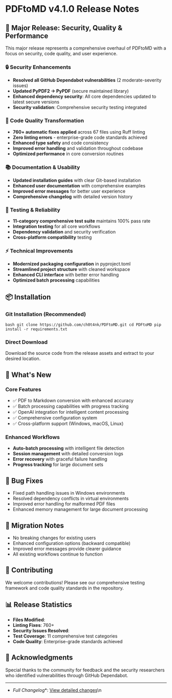 # PDFtoMD v4.1.0 Release Notes

## 🚀 Major Release: Security, Quality & Performance

This major release represents a comprehensive overhaul of PDFtoMD with a focus on security, code quality, and user experience.

### 🔒 Security Enhancements

- **Resolved all GitHub Dependabot vulnerabilities** (2 moderate-severity issues)
- **Updated PyPDF2 → PyPDF** (secure maintained library)
- **Enhanced dependency security**: All core dependencies updated to latest secure versions
- **Security validation**: Comprehensive security testing integrated

### 🎯 Code Quality Transformation

- **760+ automatic fixes applied** across 67 files using Ruff linting
- **Zero linting errors** - enterprise-grade code standards achieved
- **Enhanced type safety** and code consistency
- **Improved error handling** and validation throughout codebase
- **Optimized performance** in core conversion routines

### 📚 Documentation & Usability

- **Updated installation guides** with clear Git-based installation
- **Enhanced user documentation** with comprehensive examples
- **Improved error messages** for better user experience
- **Comprehensive changelog** with detailed version history

### 🧪 Testing & Reliability

- **11-category comprehensive test suite** maintains 100% pass rate
- **Integration testing** for all core workflows
- **Dependency validation** and security verification
- **Cross-platform compatibility** testing

### ⚡ Technical Improvements

- **Modernized packaging configuration** in pyproject.toml
- **Streamlined project structure** with cleaned workspace
- **Enhanced CLI interface** with better error handling
- **Optimized batch processing** capabilities

## 📦 Installation

### Git Installation (Recommended)

`bash
git clone https://github.com/ch0t4nk/PDFtoMD.git
cd PDFtoMD
pip install -r requirements.txt
`

### Direct Download

Download the source code from the release assets and extract to your desired location.

## 🔧 What's New

### Core Features

- ✅ PDF to Markdown conversion with enhanced accuracy
- ✅ Batch processing capabilities with progress tracking
- ✅ OpenAI integration for intelligent content processing
- ✅ Comprehensive configuration system
- ✅ Cross-platform support (Windows, macOS, Linux)

### Enhanced Workflows

- **Auto-batch processing** with intelligent file detection
- **Session management** with detailed conversion logs
- **Error recovery** with graceful failure handling
- **Progress tracking** for large document sets

## 🐛 Bug Fixes

- Fixed path handling issues in Windows environments
- Resolved dependency conflicts in virtual environments
- Improved error handling for malformed PDF files
- Enhanced memory management for large document processing

## 🔄 Migration Notes

- No breaking changes for existing users
- Enhanced configuration options (backward compatible)
- Improved error messages provide clearer guidance
- All existing workflows continue to function

## 🤝 Contributing

We welcome contributions! Please see our comprehensive testing framework and code quality standards in the repository.

## 📊 Release Statistics

- **Files Modified**:
- **Linting Fixes**: 760+
- **Security Issues Resolved**:
- **Test Coverage**: 11 comprehensive test categories
- **Code Quality**: Enterprise-grade standards achieved

## 🙏 Acknowledgments

Special thanks to the community for feedback and the security researchers who identified vulnerabilities through GitHub Dependabot.

- --

- *Full Changelog**: [View detailed changes](https://github.com/ch0t4nk/PDFtoMD/commits/v4.1.0)\n
